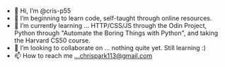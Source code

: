 - 👋 Hi, I’m @cris-p55
- 👀 I’m beginning to learn code, self-taught through online resources.
- 🌱 I’m currently learning ... HTTP/CSS/JS through the Odin Project, Python through "Automate the Boring Things with Python", and taking the Harvard CS50 course.
- 💞️ I’m looking to collaborate on ... nothing quite yet. Still learning :)
- 📫 How to reach me ...chrispark113@gmail.com

<!---
cris-p55/cris-p55 is a ✨ special ✨ repository because its `README.md` (this file) appears on your GitHub profile.
You can click the Preview link to take a look at your changes.
--->
